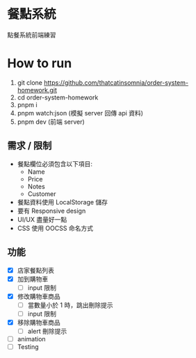 # 餐點系統
點餐系統前端練習

# How to run
1. git clone https://github.com/thatcatinsomnia/order-system-homework.git
2. cd order-system-homework
3. pnpm i
4. pnpm watch:json (模擬 server 回傳 api 資料)
5. pnpm dev (前端 server)


## 需求 / 限制
- 餐點欄位必須包含以下項目:
   - Name
   - Price
   - Notes
   - Customer
- 餐點資料使用 LocalStorage 儲存
- 要有 Responsive design
- UI/UX 盡量好一點
- CSS 使用 OOCSS 命名方式

## 功能
- [x] 店家餐點列表
- [x] 加到購物車
   - [ ] input 限制
- [x] 修改購物車商品
   - [ ] 當數量小於 1 時，跳出刪除提示
   - [ ] input 限制
- [x] 移除購物車商品
   - [ ] alert 刪除提示
- [ ] animation
- [ ] Testing

